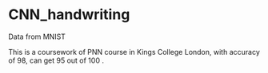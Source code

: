 # CNN_handwriting
Data from MNIST 

This is a coursework  of PNN course in Kings College London, with accuracy of 98, can get 95 out of 100 .

